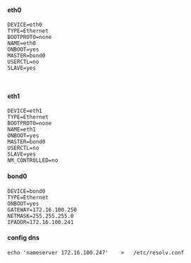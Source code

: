 #### eth0
```
DEVICE=eth0
TYPE=Ethernet
BOOTPROTO=none
NAME=eth0
ONBOOT=yes
MASTER=bond0
USERCTL=no
SLAVE=yes



```

#### eth1

```
DEVICE=eth1
TYPE=Ethernet
BOOTPROTO=none
NAME=eth1
ONBOOT=yes
MASTER=bond0
USERCTL=no
SLAVE=yes
NM_CONTROLLED=no
```

#### bond0

```
DEVICE=bond0
TYPE=Ethernet
ONBOOT=yes
GATEWAY=172.16.100.250
NETMASK=255.255.255.0
IPADDR=172.16.100.241
```

#### config dns

```
echo 'nameserver 172.16.100.247'    >   /etc/resolv.conf
```

